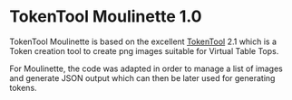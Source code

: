 # TokenTool Moulinette 1.0

TokenTool Moulinette is based on the excellent [TokenTool](https://github.com/RPTools/tokentool) 2.1 which is
a Token creation tool to create png images suitable for Virtual Table Tops.

For Moulinette, the code was adapted in order to manage a list of images and generate JSON output
which can then be later used for generating tokens.  